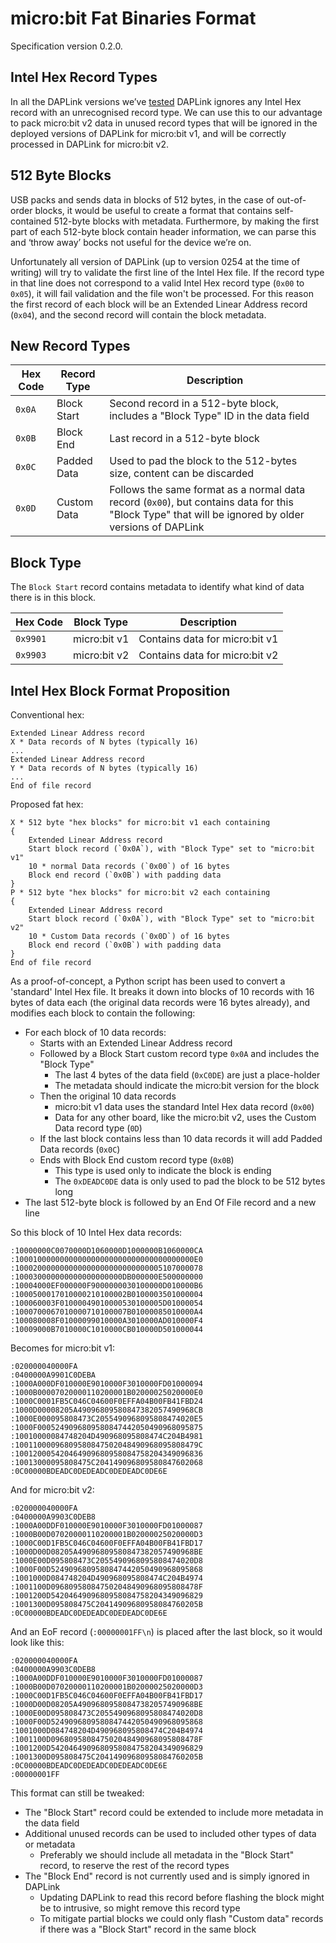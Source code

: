 # micro:bit Fat Binaries Format

Specification version 0.2.0.

## Intel Hex Record Types

In all the DAPLink versions we’ve [tested](tests.md) DAPLink ignores any Intel Hex record with an unrecognised record type.
We can use this to our advantage to pack micro:bit v2 data in unused record types that will be ignored in the deployed versions of DAPLink for micro:bit v1, and will be correctly processed in DAPLink for micro:bit v2.

## 512 Byte Blocks

USB packs and sends data in blocks of 512 bytes, in the case of out-of-order blocks, it would be useful to create a format that contains self-contained 512-byte blocks with metadata.
Furthermore, by making the first part of each 512-byte block contain header information, we can parse this and ‘throw away’ bocks not useful for the device we’re on.

Unfortunately all version of DAPLink (up to version 0254 at the time of writing) will try to validate the first line of the Intel Hex file. If the record type in that line does not correspond to a valid Intel Hex record type (`0x00` to `0x05`), it will fail validation and the file won't be processed.
For this reason the first record of each block will be an Extended Linear Address record (`0x04`), and the second record will contain the block metadata.

## New Record Types

| Hex Code | Record Type | Description |
|----------|-------------|-------------|
| `0x0A`   | Block Start | Second record in a 512-byte block, includes a "Block Type" ID in the data field |
| `0x0B`   | Block End   | Last record in a 512-byte block |
| `0x0C`   | Padded Data | Used to pad the block to the 512-bytes size, content can be discarded |
| `0x0D`   | Custom Data | Follows the same format as a normal data record (`0x00`), but contains data for this "Block Type" that will be ignored by older versions of DAPLink|

## Block Type

The `Block Start` record contains metadata to identify what kind of data there is in this block.

| Hex Code | Block Type   | Description |
|----------|--------------|-------------|
| `0x9901` | micro:bit v1 | Contains data for micro:bit v1 |
| `0x9903` | micro:bit v2 | Contains data for micro:bit v2 |

## Intel Hex Block Format Proposition

Conventional hex:

```
Extended Linear Address record
X * Data records of N bytes (typically 16)
...
Extended Linear Address record
Y * Data records of N bytes (typically 16)
...
End of file record
```

Proposed fat hex:

```
X * 512 byte "hex blocks" for micro:bit v1 each containing
{
    Extended Linear Address record
    Start block record (`0x0A`), with "Block Type" set to "micro:bit v1"
    10 * normal Data records (`0x00`) of 16 bytes
    Block end record (`0x0B`) with padding data
}
P * 512 byte "hex blocks" for micro:bit v2 each containing
{
    Extended Linear Address record
    Start block record (`0x0A`), with "Block Type" set to "micro:bit v2"
    10 * Custom Data records (`0x0D`) of 16 bytes
    Block end record (`0x0B`) with padding data
}
End of file record
```

As a proof-of-concept, a Python script has been used to convert a 'standard' Intel Hex file.
It breaks it down into blocks of 10 records with 16 bytes of data each (the original data records were 16 bytes already), and modifies each block to contain the following:

- For each block of 10 data records:
    - Starts with an Extended Linear Address record
    - Followed by a Block Start custom record type `0x0A` and includes the "Block Type"
        - The last 4 bytes of the data field (`0xC0DE`) are just a place-holder
        - The metadata should indicate the micro:bit version for the block
    - Then the original 10 data records
        - micro:bit v1 data uses the standard Intel Hex data record (`0x00`)
        - Data for any other board, like the micro:bit v2, uses the Custom Data record type (`0D`)
    - If the last block contains less than 10 data records it will add Padded Data records (`0x0C`)
    - Ends with Block End custom record type (`0x0B`)
        - This type is used only to indicate the block is ending
        - The `0xDEADC0DE` data is only used to pad the block to be 512 bytes long
- The last 512-byte block is followed by an End Of File record and a new line

So this block of 10 Intel Hex data records:

```
:10000000C0070000D1060000D1000000B1060000CA
:1000100000000000000000000000000000000000E0
:100020000000000000000000000000005107000078
:100030000000000000000000DB000000E500000000
:10004000EF000000F9000000030100000D010000B6
:1000500017010000210100002B0100003501000004
:100060003F01000049010000530100005D01000054
:1000700067010000710100007B01000085010000A4
:100080008F01000099010000A3010000AD010000F4
:10009000B7010000C1010000CB010000D501000044
```

Becomes for micro:bit v1:

```
:020000040000FA
:0400000A9901C0DEBA
:1000A000DF010000E9010000F3010000FD01000094
:1000B00007020000110200001B02000025020000E0
:1000C0001FB5C046C04600F0EFFA04B00FB41FBD24
:1000D00008205A49096809580847382057490968CB
:1000E000095808473C2055490968095808474020E5
:1000F0005249096809580847442050490968095875
:10010000084748204D490968095808474C204B4981
:10011000096809580847502048490968095808479C
:100120005420464909680958084758204349096836
:10013000095808475C204149096809580847602068
:0C00000BDEADC0DEDEADC0DEDEADC0DE6E
```

And for micro:bit v2:

```
:020000040000FA
:0400000A9903C0DEB8
:1000A00DDF010000E9010000F3010000FD01000087
:1000B00D07020000110200001B02000025020000D3
:1000C00D1FB5C046C04600F0EFFA04B00FB41FBD17
:1000D00D08205A49096809580847382057490968BE
:1000E00D095808473C2055490968095808474020D8
:1000F00D5249096809580847442050490968095868
:1001000D084748204D490968095808474C204B4974
:1001100D096809580847502048490968095808478F
:1001200D5420464909680958084758204349096829
:1001300D095808475C20414909680958084760205B
:0C00000BDEADC0DEDEADC0DEDEADC0DE6E
```

And an EoF record (`:00000001FF\n`) is placed after the last block, so it would look like this:

```
:020000040000FA
:0400000A9903C0DEB8
:1000A00DDF010000E9010000F3010000FD01000087
:1000B00D07020000110200001B02000025020000D3
:1000C00D1FB5C046C04600F0EFFA04B00FB41FBD17
:1000D00D08205A49096809580847382057490968BE
:1000E00D095808473C2055490968095808474020D8
:1000F00D5249096809580847442050490968095868
:1001000D084748204D490968095808474C204B4974
:1001100D096809580847502048490968095808478F
:1001200D5420464909680958084758204349096829
:1001300D095808475C20414909680958084760205B
:0C00000BDEADC0DEDEADC0DEDEADC0DE6E
:00000001FF

```

This format can still be tweaked:

- The "Block Start" record could be extended to include more metadata in the data field
- Additional unused records can be used to included other types of data or metadata
    - Preferably we should include all metadata in the "Block Start" record, to reserve the rest of the record types
- The "Block End" record is not currently used and is simply ignored in DAPLink
    - Updating DAPLink to read this record before flashing the block might be to intrusive, so might remove this record type
    - To mitigate partial blocks we could only flash "Custom data" records if there was a "Block Start" record in the same block
